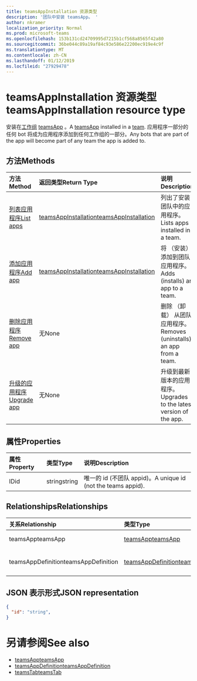 ```yaml
---
title: teamsAppInstallation 资源类型
description: '团队中安装 teamsApp。 '
author: nkramer
localization_priority: Normal
ms.prod: microsoft-teams
ms.openlocfilehash: 153b131cd24709995d7215b1cf568a8565f42a80
ms.sourcegitcommit: 36be044c89a19af84c93e586e22200ec919e4c9f
ms.translationtype: MT
ms.contentlocale: zh-CN
ms.lasthandoff: 01/12/2019
ms.locfileid: "27929478"
---
```

# <a name="teamsappinstallation-resource-type"></a><span data-ttu-id="b5441-103">teamsAppInstallation 资源类型</span><span class="sxs-lookup"><span data-stu-id="b5441-103">teamsAppInstallation resource type</span></span>



<span data-ttu-id="b5441-104">安装在[工作组](team.md) [teamsApp](teamsapp.md) 。</span><span class="sxs-lookup"><span data-stu-id="b5441-104">A [teamsApp](teamsapp.md) installed in a [team](team.md).</span></span> <span data-ttu-id="b5441-105">应用程序一部分的任何 bot 将成为应用程序添加到任何工作组的一部分。</span><span class="sxs-lookup"><span data-stu-id="b5441-105">Any bots that are part of the app will become part of any team the app is added to.</span></span>

## <a name="methods"></a><span data-ttu-id="b5441-106">方法</span><span class="sxs-lookup"><span data-stu-id="b5441-106">Methods</span></span>

| <span data-ttu-id="b5441-107">方法</span><span class="sxs-lookup"><span data-stu-id="b5441-107">Method</span></span>       | <span data-ttu-id="b5441-108">返回类型</span><span class="sxs-lookup"><span data-stu-id="b5441-108">Return Type</span></span>  |<span data-ttu-id="b5441-109">说明</span><span class="sxs-lookup"><span data-stu-id="b5441-109">Description</span></span>|
|:---------------|:--------|:----------|
|[<span data-ttu-id="b5441-110">列表应用程序</span><span class="sxs-lookup"><span data-stu-id="b5441-110">List apps</span></span>](../api/teamsappinstallation-list.md) | [<span data-ttu-id="b5441-111">teamsAppInstallation</span><span class="sxs-lookup"><span data-stu-id="b5441-111">teamsAppInstallation</span></span>](teamsapp.md) | <span data-ttu-id="b5441-112">列出了安装团队中的应用程序。</span><span class="sxs-lookup"><span data-stu-id="b5441-112">Lists apps installed in a team.</span></span>|
|[<span data-ttu-id="b5441-113">添加应用程序</span><span class="sxs-lookup"><span data-stu-id="b5441-113">Add app</span></span>](../api/teamsappinstallation-add.md) | [<span data-ttu-id="b5441-114">teamsAppInstallation</span><span class="sxs-lookup"><span data-stu-id="b5441-114">teamsAppInstallation</span></span>](teamsapp.md) | <span data-ttu-id="b5441-115">将 （安装） 添加到团队应用程序。</span><span class="sxs-lookup"><span data-stu-id="b5441-115">Adds (installs) an app to a team.</span></span>|
|[<span data-ttu-id="b5441-116">删除应用程序</span><span class="sxs-lookup"><span data-stu-id="b5441-116">Remove app</span></span>](../api/teamsappinstallation-delete.md) | <span data-ttu-id="b5441-117">无</span><span class="sxs-lookup"><span data-stu-id="b5441-117">None</span></span> | <span data-ttu-id="b5441-118">删除 （卸载） 从团队应用程序。</span><span class="sxs-lookup"><span data-stu-id="b5441-118">Removes (uninstalls) an app from a team.</span></span>|
|[<span data-ttu-id="b5441-119">升级的应用程序</span><span class="sxs-lookup"><span data-stu-id="b5441-119">Upgrade app</span></span>](../api/teamsappinstallation-delete.md) | <span data-ttu-id="b5441-120">无</span><span class="sxs-lookup"><span data-stu-id="b5441-120">None</span></span> | <span data-ttu-id="b5441-121">升级到最新版本的应用程序。</span><span class="sxs-lookup"><span data-stu-id="b5441-121">Upgrades to the latest version of the app.</span></span>|

## <a name="properties"></a><span data-ttu-id="b5441-122">属性</span><span class="sxs-lookup"><span data-stu-id="b5441-122">Properties</span></span>

| <span data-ttu-id="b5441-123">属性</span><span class="sxs-lookup"><span data-stu-id="b5441-123">Property</span></span>            | <span data-ttu-id="b5441-124">类型</span><span class="sxs-lookup"><span data-stu-id="b5441-124">Type</span></span>     | <span data-ttu-id="b5441-125">说明</span><span class="sxs-lookup"><span data-stu-id="b5441-125">Description</span></span> |
|:------------------- |:-------- |:----------- |
| <span data-ttu-id="b5441-126">ID</span><span class="sxs-lookup"><span data-stu-id="b5441-126">id</span></span>                  | <span data-ttu-id="b5441-127">string</span><span class="sxs-lookup"><span data-stu-id="b5441-127">string</span></span>   | <span data-ttu-id="b5441-128">唯一的 id (不团队 appid)。</span><span class="sxs-lookup"><span data-stu-id="b5441-128">A unique id (not the teams appid).</span></span> |

## <a name="relationships"></a><span data-ttu-id="b5441-129">Relationships</span><span class="sxs-lookup"><span data-stu-id="b5441-129">Relationships</span></span>

| <span data-ttu-id="b5441-130">关系</span><span class="sxs-lookup"><span data-stu-id="b5441-130">Relationship</span></span>   | <span data-ttu-id="b5441-131">类型</span><span class="sxs-lookup"><span data-stu-id="b5441-131">Type</span></span>    | <span data-ttu-id="b5441-132">Description</span><span class="sxs-lookup"><span data-stu-id="b5441-132">Description</span></span> |
|:---------------|:--------|:----------|
|<span data-ttu-id="b5441-133">teamsApp</span><span class="sxs-lookup"><span data-stu-id="b5441-133">teamsApp</span></span>|[<span data-ttu-id="b5441-134">teamsApp</span><span class="sxs-lookup"><span data-stu-id="b5441-134">teamsApp</span></span>](teamsapp.md)| <span data-ttu-id="b5441-135">安装应用程序。</span><span class="sxs-lookup"><span data-stu-id="b5441-135">The app that is installed.</span></span> |
|<span data-ttu-id="b5441-136">teamsAppDefinition</span><span class="sxs-lookup"><span data-stu-id="b5441-136">teamsAppDefinition</span></span>|[<span data-ttu-id="b5441-137">teamsAppDefinition</span><span class="sxs-lookup"><span data-stu-id="b5441-137">teamsAppDefinition</span></span>](teamsapp.md)| <span data-ttu-id="b5441-138">此版本的应用程序的详细信息。</span><span class="sxs-lookup"><span data-stu-id="b5441-138">The details of this version of the app.</span></span> |

## <a name="json-representation"></a><span data-ttu-id="b5441-139">JSON 表示形式</span><span class="sxs-lookup"><span data-stu-id="b5441-139">JSON representation</span></span>

<!-- {
  "blockType": "resource",
  "@odata.type": "microsoft.graph.teamsAppInstallation",
  "baseType": "microsoft.graph.entity"
}-->

```json
{
  "id": "string",
}
```

# <a name="see-also"></a><span data-ttu-id="b5441-140">另请参阅</span><span class="sxs-lookup"><span data-stu-id="b5441-140">See also</span></span>

- [<span data-ttu-id="b5441-141">teamsApp</span><span class="sxs-lookup"><span data-stu-id="b5441-141">teamsApp</span></span>](teamsapp.md)
- [<span data-ttu-id="b5441-142">teamsAppDefinition</span><span class="sxs-lookup"><span data-stu-id="b5441-142">teamsAppDefinition</span></span>](teamsappdefinition.md)
- [<span data-ttu-id="b5441-143">teamsTab</span><span class="sxs-lookup"><span data-stu-id="b5441-143">teamsTab</span></span>](../resources/teamstab.md)


<!-- uuid: 8fcb5dbc-d5aa-4681-8e31-b001d5168d79
2015-10-25 14:57:30 UTC -->
<!-- {
  "type": "#page.annotation",
  "description": "teamsApp resource",
  "keywords": "",
  "section": "documentation",
  "tocPath": ""
}-->

